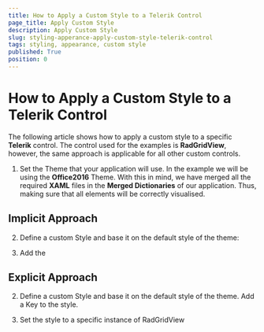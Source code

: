 ```yaml
---
title: How to Apply a Custom Style to a Telerik Control
page_title: Apply Custom Style
description: Apply Custom Style
slug: styling-apperance-apply-custom-style-telerik-control
tags: styling, appearance, custom style
published: True
position: 0
---
```


# How to Apply a Custom Style to a Telerik Control

The following article shows how to apply a custom style to a specific **Telerik** control. The control used for the examples is **RadGridView**, however, the same approach is applicable for all other custom controls.

1. Set the Theme that your application will use. In the example we will be using the **Office2016** Theme. With this in mind, we have merged all the required **XAML** files in the **Merged Dictionaries** of our application. Thus, making sure that all elements will be correctly visualised.

## Implicit Approach

2. Define a custom Style and base it on the default style of the theme:

3. Add the  


## Explicit Approach

2. Define a custom Style and base it on the default style of the theme. Add a Key to the style.

3. Set the style to a specific instance of RadGridView  
 

